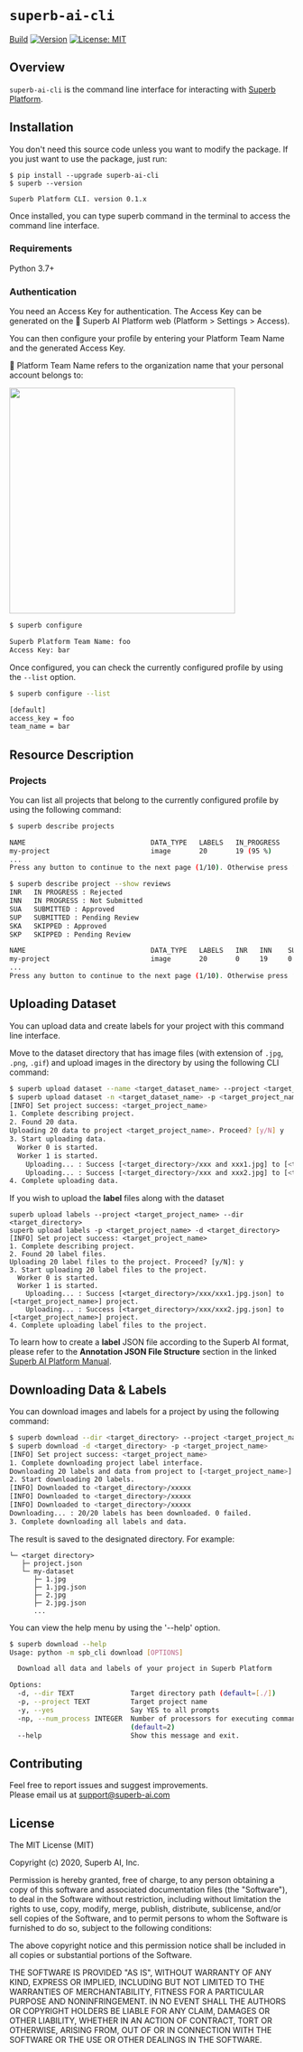 # `superb-ai-cli`

[Build](https://github.com/Superb-AI-Suite/superb-ai-cli/workflows/Build/badge.svg)
[![Version](https://img.shields.io/pypi/v/superb-ai-cli)](https://pypi.org/project/superb-ai-cli/)
[![License: MIT](https://img.shields.io/badge/License-MIT-yellow.svg)](LICENSE)

## Overview

`superb-ai-cli` is the command line interface for interacting with [Superb Platform](https://superb-ai.com/).

## Installation

You don't need this source code unless you want to modify the package. If you just want to use the package, just run:

```shell
$ pip install --upgrade superb-ai-cli
$ superb --version

Superb Platform CLI. version 0.1.x
```

Once installed, you can type superb command in the terminal to access the command line interface.

### Requirements

Python 3.7+

### Authentication

You need an Access Key for authentication. The Access Key can be generated on the 🎉 Superb AI Platform web (Platform > Settings > Access).

You can then configure your profile by entering your Platform Team Name and the generated Access Key.

🚨 Platform Team Name refers to the organization name that your personal account belongs to:

<img src="./assets/login.png" width="400">

```bash
$ superb configure

Superb Platform Team Name: foo
Access Key: bar
```

Once configured, you can check the currently configured profile by using the `--list` option.

```bash
$ superb configure --list

[default]
access_key = foo
team_name = bar
```

## Resource Description

### Projects

You can list all projects that belong to the currently configured profile by using the following command:

```bash
$ superb describe projects

NAME                               DATA_TYPE   LABELS   IN_PROGRESS    SUBMITTED    SKIPPED   
my-project                         image       20       19 (95 %)      1 (5 %)      0 (0 %)   
...
Press any button to continue to the next page (1/10). Otherwise press ‘Q’ to quit.

$ superb describe project --show reviews
INR   IN PROGRESS : Rejected        
INN   IN PROGRESS : Not Submitted   
SUA   SUBMITTED : Approved          
SUP   SUBMITTED : Pending Review    
SKA   SKIPPED : Approved            
SKP   SKIPPED : Pending Review

NAME                               DATA_TYPE   LABELS   INR   INN    SUA   SUP   SKA   SKP   
my-project                         image       20       0     19     0     1     0     0     
...
Press any button to continue to the next page (1/10). Otherwise press ‘Q’ to quit.
```

## Uploading Dataset

You can upload data and create labels for your project with this command line interface.

Move to the dataset directory that has image files (with extension of `.jpg`, `.png`, `.gif`) and upload images in the directory by using the following CLI command:

```bash
$ superb upload dataset --name <target_dataset_name> --project <target_project_name> --dir <target_directory>
$ superb upload dataset -n <target_dataset_name> -p <target_project_name> -d <target_directory>
[INFO] Set project success: <target_project_name>
1. Complete describing project.
2. Found 20 data.
Uploading 20 data to project <target_project_name>. Proceed? [y/N] y
3. Start uploading data.
  Worker 0 is started.
  Worker 1 is started.
    Uploading... : Success [<target_directory>/xxx and xxx1.jpg] to [<target_dataset_name>] dataset.
    Uploading... : Success [<target_directory>/xxx and xxx2.jpg] to [<target_dataset_name>] dataset.
4. Complete uploading data.
```

If you wish to upload the **label** files along with the dataset

```shell
superb upload labels --project <target_project_name> --dir <target_directory>
superb upload labels -p <target_project_name> -d <target_directory>
[INFO] Set project success: <target_project_name>
1. Complete describing project.
2. Found 20 label files.
Uploading 20 label files to the project. Proceed? [y/N]: y
3. Start uploading 20 label files to the project.
  Worker 0 is started.
  Worker 1 is started.
    Uploading... : Success [<target_directory>/xxx/xxx1.jpg.json] to [<target_project_name>] project.
    Uploading... : Success [<target_directory>/xxx/xxx2.jpg.json] to [<target_project_name>] project.
4. Complete uploading label files to the project.
```

To learn how to create a **label** JSON file according to the Superb AI format, please refer to the **Annotation JSON File Structure** section in the linked [Superb AI Platform Manual](https://docs.superb-ai.com/reference/uploading-raw-data-and-labels#uploading-label-files-only).

## Downloading Data & Labels

You can download images and labels for a project by using the following command:

```bash
$ superb download --dir <target_directory> --project <target_project_name>
$ superb download -d <target_directory> -p <target_project_name>
[INFO] Set project success: <target_project_name>
1. Complete downloading project label interface.
Downloading 20 labels and data from project to [<target_project_name>]. Proceed? [y/N]: y
2. Start downloading 20 labels.
[INFO] Downloaded to <target_directory>/xxxxx
[INFO] Downloaded to <target_directory>/xxxxx
[INFO] Downloaded to <target_directory>/xxxxx
Downloading... : 20/20 labels has been downloaded. 0 failed.
3. Complete downloading all labels and data.
```

The result is saved to the designated directory. For example:

```
└─ <target directory>
   ├─ project.json
   └─ my-dataset
      ├─ 1.jpg
      ├─ 1.jpg.json
      ├─ 2.jpg
      ├─ 2.jpg.json
      ...
```

You can view the help menu by using the '--help' option.

```bash
$ superb download --help
Usage: python -m spb_cli download [OPTIONS]

  Download all data and labels of your project in Superb Platform

Options:
  -d, --dir TEXT              Target directory path (default=[./])
  -p, --project TEXT          Target project name
  -y, --yes                   Say YES to all prompts
  -np, --num_process INTEGER  Number of processors for executing commands
                              (default=2)
  --help                      Show this message and exit.
```

## Contributing

Feel free to report issues and suggest improvements.  
Please email us at <support@superb-ai.com>

## License

The MIT License (MIT)

Copyright (c) 2020, Superb AI, Inc.

Permission is hereby granted, free of charge, to any person obtaining a copy of this software and associated documentation files (the "Software"), to deal in the Software without restriction, including without limitation the rights to use, copy, modify, merge, publish, distribute, sublicense, and/or sell copies of the Software, and to permit persons to whom the Software is furnished to do so, subject to the following conditions:

The above copyright notice and this permission notice shall be included in all copies or substantial portions of the Software.

THE SOFTWARE IS PROVIDED "AS IS", WITHOUT WARRANTY OF ANY KIND, EXPRESS OR IMPLIED, INCLUDING BUT NOT LIMITED TO THE WARRANTIES OF MERCHANTABILITY, FITNESS FOR A PARTICULAR PURPOSE AND NONINFRINGEMENT. IN NO EVENT SHALL THE AUTHORS OR COPYRIGHT HOLDERS BE LIABLE FOR ANY CLAIM, DAMAGES OR OTHER LIABILITY, WHETHER IN AN ACTION OF CONTRACT, TORT OR OTHERWISE, ARISING FROM, OUT OF OR IN CONNECTION WITH THE SOFTWARE OR THE USE OR OTHER DEALINGS IN THE SOFTWARE.
